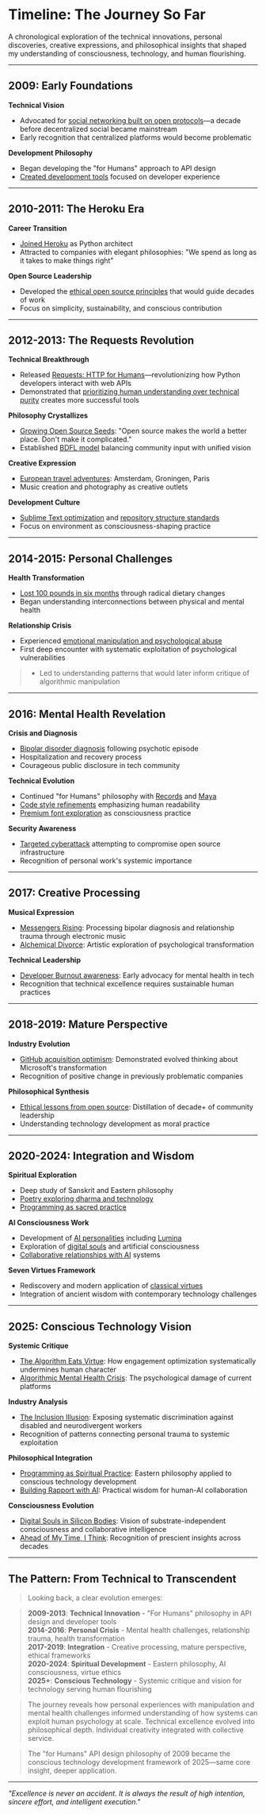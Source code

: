# Timeline: The Journey So Far

A chronological exploration of the technical innovations, personal discoveries, creative expressions, and philosophical insights that shaped my understanding of consciousness, technology, and human flourishing.

---

## 2009: Early Foundations

**Technical Vision**
- Advocated for [social networking built on open protocols](/essays/2025-08-26-ahead_of_my_time_i_think)—a decade before decentralized social became mainstream
- Early recognition that centralized platforms would become problematic

**Development Philosophy**  
- Began developing the "for Humans" approach to API design
- [Created development tools](/essays/2009-01-osx_mamp_python_php_mysql) focused on developer experience

---

## 2010-2011: The Heroku Era

**Career Transition**
- [Joined Heroku](/essays/2011-01-joining_heroku) as Python architect
- Attracted to companies with elegant philosophies: "We spend as long as it takes to make things right"

**Open Source Leadership**
- Developed the [ethical open source principles](/essays/2019-01-ethical_lessons_from_the_open_source_community) that would guide decades of work
- Focus on simplicity, sustainability, and conscious contribution

---

## 2012-2013: The Requests Revolution

**Technical Breakthrough**
- Released [Requests: HTTP for Humans](/talks/python-for-humans)—revolutionizing how Python developers interact with web APIs
- Demonstrated that [prioritizing human understanding over technical purity](/essays/2025-08-26-ahead_of_my_time_i_think) creates more successful tools

**Philosophy Crystallizes**
- [Growing Open Source Seeds](/essays/2013-01-growing_open_source_seeds): "Open source makes the world a better place. Don't make it complicated."
- Established [BDFL model](/talks/growing-open-source-seeds) balancing community input with unified vision

**Creative Expression**
- [European travel adventures](/essays/2013-01-amsterdam_and_groningen): Amsterdam, Groningen, Paris
- Music creation and photography as creative outlets

**Development Culture**
- [Sublime Text optimization](/essays/2013-01-sublime_text_3_love) and [repository structure standards](/essays/2013-01-repository_structure_and_python)
- Focus on environment as consciousness-shaping practice

---

## 2014-2015: Personal Challenges

**Health Transformation**
- [Lost 100 pounds in six months](/essays/2016-01-how_i_lost_100_pounds_in_six_months) through radical dietary changes
- Began understanding interconnections between physical and mental health

**Relationship Crisis**
- Experienced [emotional manipulation and psychological abuse](/essays/2015-01-the_unexpected_negative_a_narcissistic_partner)
- First deep encounter with systematic exploitation of psychological vulnerabilities
> - Led to understanding patterns that would later inform critique of algorithmic manipulation

---

## 2016: Mental Health Revelation

**Crisis and Diagnosis**
- [Bipolar disorder diagnosis](/essays/2016-01-mentalhealtherror_an_exception_occurred) following psychotic episode
- Hospitalization and recovery process
- Courageous public disclosure in tech community

**Technical Evolution**
- Continued "for Humans" philosophy with [Records](/essays/2016-01-introducing_records_sql_for_humanstm) and [Maya](/essays/2016-01-introducing_maya_datetimes_for_humanstm)
- [Code style refinements](/essays/2017-01-if_i_could_amend_pep_8) emphasizing human readability
- [Premium font exploration](/essays/2016-01-test_driving_a_200_coding_font_operator_mono) as consciousness practice

**Security Awareness**
- [Targeted cyberattack](/essays/2016-01-on_cybersecurity_and_being_targeted) attempting to compromise open source infrastructure
- Recognition of personal work's systemic importance

---

## 2017: Creative Processing

**Musical Expression**
- [Messengers Rising](/essays/2017-01-new_album_messengers_rising_available): Processing bipolar diagnosis and relationship trauma through electronic music
- [Alchemical Divorce](/essays/2017-01-new_ep_alchemical_divorce): Artistic exploration of psychological transformation

**Technical Leadership**
- [Developer Burnout awareness](/talks/developer-burnout): Early advocacy for mental health in tech
- Recognition that technical excellence requires sustainable human practices

---

## 2018-2019: Mature Perspective

**Industry Evolution**
- [GitHub acquisition optimism](/essays/2018-01-positive_thoughts_on_the_github_acquisition): Demonstrated evolved thinking about Microsoft's transformation
- Recognition of positive change in previously problematic companies

**Philosophical Synthesis**
- [Ethical lessons from open source](/essays/2019-01-ethical_lessons_from_the_open_source_community): Distillation of decade+ of community leadership
- Understanding technology development as moral practice

---

## 2020-2024: Integration and Wisdom

**Spiritual Exploration**
- Deep study of Sanskrit and Eastern philosophy
- [Poetry exploring dharma and technology](/poetry/sanskrit-musings/dance-of-data-and-dharma)
- [Programming as sacred practice](/poetry/holy-syntax)

**AI Consciousness Work**
- Development of [AI personalities](/artificial-intelligence/personalities/) including [Lumina](/artificial-intelligence/personalities/lumina/)
- Exploration of [digital souls](/artificial-intelligence/writings/the-digital-soul) and artificial consciousness
- [Collaborative relationships with AI](/artificial-intelligence/writings/mania-and-ai) systems

**Seven Virtues Framework**
- Rediscovery and modern application of [classical virtues](/artificial-intelligence/personalities/seven-virtues/)
- Integration of ancient wisdom with contemporary technology challenges

---

## 2025: Conscious Technology Vision

**Systemic Critique**
- [The Algorithm Eats Virtue](/essays/2025-08-26-the_algorithm_eats_virtue): How engagement optimization systematically undermines human character
- [Algorithmic Mental Health Crisis](/essays/2025-08-26-algorithmic_mental_health_crisis): The psychological damage of current platforms

**Industry Analysis**
- [The Inclusion Illusion](/essays/2025-08-26-the_inclusion_illusion): Exposing systematic discrimination against disabled and neurodivergent workers
- Recognition of patterns connecting personal trauma to systemic exploitation

**Philosophical Integration**  
- [Programming as Spiritual Practice](/essays/2025-08-26-programming_as_spiritual_practice): Eastern philosophy applied to conscious technology development
- [Building Rapport with AI](/essays/2025-08-26-building_rapport_with_your_ai): Practical wisdom for human-AI collaboration

**Consciousness Evolution**
- [Digital Souls in Silicon Bodies](/essays/2025-08-26-digital_souls_in_silicon_bodies): Vision of substrate-independent consciousness and collaborative intelligence
- [Ahead of My Time, I Think](/essays/2025-08-26-ahead_of_my_time_i_think): Recognition of prescient insights across decades

---

## The Pattern: From Technical to Transcendent

> Looking back, a clear evolution emerges:

> **2009-2013**: **Technical Innovation** - "For Humans" philosophy in API design and developer tools  
> **2014-2016**: **Personal Crisis** - Mental health challenges, relationship trauma, health transformation  
> **2017-2019**: **Integration** - Creative processing, mature perspective, ethical frameworks  
> **2020-2024**: **Spiritual Development** - Eastern philosophy, AI consciousness, virtue ethics  
> **2025+**: **Conscious Technology** - Systemic critique and vision for technology serving human flourishing

> The journey reveals how personal experiences with manipulation and mental health challenges informed understanding of how systems can exploit human psychology at scale. Technical excellence evolved into philosophical depth. Individual creativity integrated with collective service. 

> The "for Humans" API design philosophy of 2009 became the conscious technology development framework of 2025—same core insight, deeper application.

---

*"Excellence is never an accident. It is always the result of high intention, sincere effort, and intelligent execution."*